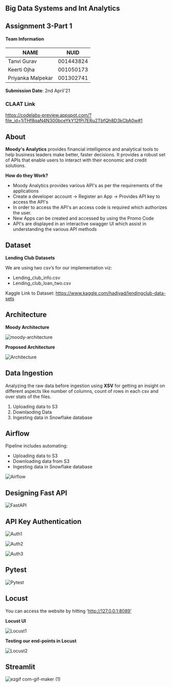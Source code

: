 ## Big Data Systems and Int Analytics
 
## Assignment 3-Part 1

#### Team Information

| NAME              |     NUID        |
|------------------ |-----------------|
|   Tanvi Gurav     |   001443824     |
|   Keerti Ojha     |   001050173     |
| Priyanka Malpekar |   001302741     |
 

**Submission Date**: 2nd April'21


### CLAAT Link

https://codelabs-preview.appspot.com/?file_id=1jTHf8qaN4N300bceYkY12fPi7ERu2TbfQh8D3kCbA0w#1

## About

**Moody's Analytics** provides financial intelligence and analytical tools to help business leaders make better, faster decisions. It provides a robust set of APIs that enable users to interact with their economic and credit solutions.

**How do they Work?**

* Moody Analytics provides various API's as per the requirements of the applications
* Create a developer account -> Register an App -> Provides API key to access the API's
* In order to access the API's an access code is required which authorizes the user.
* New Apps can be created and accessed by using the Promo Code
* API's are displayed in an interactive swagger UI which assist in understanding the various API methods

## Dataset

**Lending Club  Datasets**

We are using two csv’s for our implementation viz:

* Lending_club_info.csv
* Lending_club_loan_two.csv

Kaggle Link to Dataset: https://www.kaggle.com/hadiyad/lendingclub-data-sets

## Architecture

**Moody Architecture**

![moody-architecture](https://user-images.githubusercontent.com/59594174/113445641-437bec00-93c4-11eb-8f11-4c0550fe650a.png)

**Proposed Architecture**

![Architecture](https://user-images.githubusercontent.com/59594174/113439421-889a2100-93b8-11eb-8ddf-de5ca21af2c6.png)



## Data Ingestion

Analyzing the raw data before ingestion using **XSV** for getting an insight on different aspects like number of columns, count of rows in each csv and over stats of the files.

1. Uploading data to S3
2. Downlaoding Data
3. Ingesting data in Snowflake database

## Airflow

Pipeline includes automating:
* Uploading data to S3
* Downloading data from S3
* Ingesting data in Snowflake database

![Airflow](https://user-images.githubusercontent.com/59594174/113439427-8b951180-93b8-11eb-9c0d-0bc6a2153fe3.png)

## Designing Fast API

![FastAPI](https://user-images.githubusercontent.com/59594174/113440163-dcf1d080-93b9-11eb-951d-7fcdc1805125.png)

## API Key Authentication

![Auth1](https://user-images.githubusercontent.com/59594174/113440173-e1b68480-93b9-11eb-80bd-a4d45b9d19f4.png)


![Auth2](https://user-images.githubusercontent.com/59594174/113440182-e54a0b80-93b9-11eb-9057-5617bf7c20bc.png)


![Auth3](https://user-images.githubusercontent.com/59594174/113440186-e7ac6580-93b9-11eb-872b-eb1308e57c22.png)

## Pytest

![Pytest](https://user-images.githubusercontent.com/59594174/113440194-ed09b000-93b9-11eb-84d6-597b20ad4514.png)

## Locust

You can access the website by hitting ‘http://127.0.0.1:8089’

**Locust UI**

![Locust1](https://user-images.githubusercontent.com/59594174/113439437-92238900-93b8-11eb-9ae7-714f98426c0a.png)

**Testing our end-points in Locust**

![Locust2](https://user-images.githubusercontent.com/59594174/113439441-951e7980-93b8-11eb-90f4-aa7b0d152a47.png)


## Streamlit

![ezgif com-gif-maker (1)](https://user-images.githubusercontent.com/59846364/113446411-bfc2ff00-93c5-11eb-912d-59fe92587f6d.gif)
